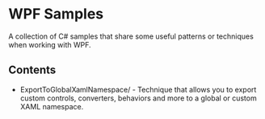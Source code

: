 # WPF Samples
A collection of C# samples that share some useful patterns or techniques when working with WPF.

## Contents
- ExportToGlobalXamlNamespace/ - Technique that allows you to export custom controls, converters, behaviors and more to a global or custom XAML namespace. 


